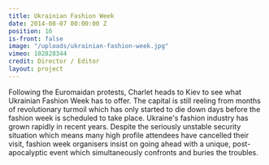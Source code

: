 ```yaml
---
title: Ukrainian Fashion Week
date: 2014-08-07 00:00:00 Z
position: 16
is-front: false
image: "/uploads/ukrainian-fashion-week.jpg"
vimeo: 102828344
credit: Director / Editor
layout: project
---
```


Following the Euromaidan protests, Charlet heads to Kiev to see what Ukrainian Fashion Week has to offer. The capital is still reeling from months of revolutionary turmoil which has only started to die down days before the fashion week is scheduled to take place. Ukraine's fashion industry has grown rapidly in recent years. Despite the seriously unstable security situation which means many high profile attendees have cancelled their visit, fashion week organisers insist on going ahead with a unique, post-apocalyptic event which simultaneously confronts and buries the troubles.